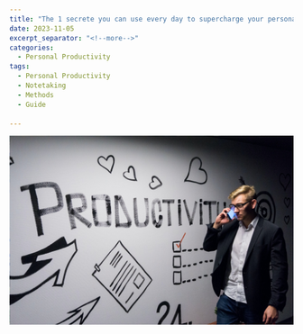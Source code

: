 ```yaml
---
title: "The 1 secrete you can use every day to supercharge your personal productivity"
date: 2023-11-05
excerpt_separator: "<!--more-->"
categories:
  - Personal Productivity
tags:
  - Personal Productivity
  - Notetaking
  - Methods
  - Guide

---
```

![image](/assets/images/productivity-wall-unsplash.jpg)
